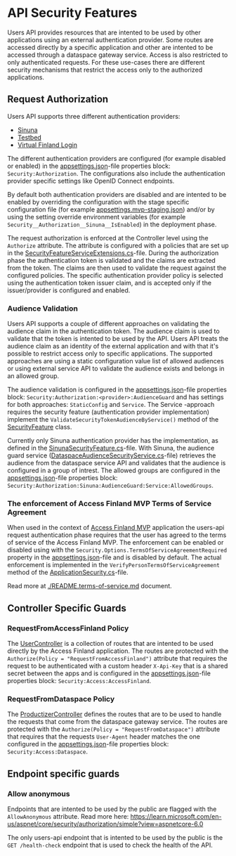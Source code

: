 # API Security Features

Users API provides resources that are intented to be used by other applications using an external authentication provider. Some routes are accessed directly by a specific application and other are intented to be accessed through a dataspace gateway service. Access is also restricted to only authenticated requests. For these use-cases there are different security mechanisms that restrict the access only to the authorized applications. 

## Request Authorization

Users API supports three different authentication providers: 
- [Sinuna](https://sinuna.fi/)
- [Testbed](https://testbed.fi/)
- [Virtual Finland Login](https://accessfinland.com)

The different authentication providers are configured (for example disabled or enabled) in the [appsettings.json](../VirtualFinland.UserAPI/src/VirtualFinland.UsersAPI/appsettings.json)-file properties block: `Security:Authorization`. The configurations also include the authentication provider specific settings like OpenID Connect endpoints. 

By default both authentication providers are disabled and are intented to be enabled by overriding the configuration with the stage specific configuration file (for example [appsettings.mvp-staging.json](../VirtualFinland.UserAPI/src/VirtualFinland.UsersAPI/appsettings.mvp-staging.json)) and/or by using the setting override environment variables (for example `Security__Authorization__Sinuna__IsEnabled`) in the deployment phase.

The request authorization is enforced at the Controller level using the `Authorize` attribute. The attribute is configured with a policies that are set up in the [SecurityFeatureServiceExtensions.cs](../VirtualFinland.UserAPI/src/VirtualFinland.UsersAPI/Security/Extensions/SecurityFeatureServiceExtensions.cs)-file. During the authorization phase the authentication token is validated and the claims are extracted from the token. The claims are then used to validate the request against the configured policies. The specific authentication provider policy is selected using the authentication token issuer claim, and is accepted only if the issuer/provider is configured and enabled.

### Audience Validation

Users API supports a couple of different approaches on validating the audience claim in the authentication token. The audience claim is used to validate that the token is intented to be used by the API. Users API treats the audience claim as an identity of the external application and with that it's possible to restrict access only to specific applications. The supported approaches are using a static configuration value list of allowed audiences or using external service API to validate the audience exists and belongs in an allowed group.

The audience validation is configured in the [appsettings.json](../VirtualFinland.UserAPI/src/VirtualFinland.UsersAPI/appsettings.json)-file properties block: `Security:Authorization:<provider>:AudienceGuard` and has settings for both approaches: `StaticConfig` and `Service`. The Service -approach requires the security feature (authentication provider implementation) implement the `ValidateSecurityTokenAudienceByService()` method of the [SecurityFeature](../VirtualFinland.UserAPI/src/VirtualFinland.UsersAPI/Security/Features/SecurityFeature.cs) class. 

Currently only Sinuna authentication provider has the implementation, as defined in the [SinunaSecurityFeature.cs](../VirtualFinland.UserAPI/src/VirtualFinland.UsersAPI/Security/Features/SinunaSecurityFeature.cs)-file. With Sinuna, the audience guard service ([DataspaceAudienceSecurityService.cs](../VirtualFinland.UserAPI/src/VirtualFinland.UsersAPI/Helpers/Services/DataspaceAudienceSecurityService.cs)-file) retrieves the audience from the dataspace service API and validates that the audience is configured in a group of intrest. The allowed groups are configured in the [appsettings.json](../VirtualFinland.UserAPI/src/VirtualFinland.UsersAPI/appsettings.json)-file properties block: `Security:Authorization:Sinuna:AudienceGuard:Service:AllowedGroups`.

### The enforcement of Access Finland MVP Terms of Service Agreement

When used in the context of [Access Finland MVP](https://github.com/Virtual-Finland-Development/access-finland) application the users-api request authentication phase requires that the user has agreed to the terms of service of the Access Finland MVP. The enforcement can be enabled or disabled using with the `Security.Options.TermsOfServiceAgreementRequired` property in the [appsettings.json](../VirtualFinland.UserAPI/src/VirtualFinland.UsersAPI/appsettings.json)-file and is disabled by default. The actual enforcement is implemented in the `VerifyPersonTermsOfServiceAgreement` method of the [ApplicationSecurity.cs](../VirtualFinland.UserAPI/src/VirtualFinland.UsersAPI/Security/ApplicationSecurity.cs)-file.

Read more at [./README.terms-of-service.md](./README.terms-of-service.md) document.

## Controller Specific Guards

### RequestFromAccessFinland Policy

The [UserController](../VirtualFinland.UserAPI/src/VirtualFinland.UsersAPI/Activities/User/UserController.cs) is a collection of routes that are intented to be used directly by the Access Finland application. The routes are protected with the `Authorize(Policy = "RequestFromAccessFinland")` attribute that requires the request to be authenticated with a custom header `X-Api-Key` that is a shared secret between the apps and is configured in the [appsettings.json](../VirtualFinland.UserAPI/src/VirtualFinland.UsersAPI/appsettings.json)-file properties block: `Security:Access:AccessFinland`.

### RequestFromDataspace Policy

The [ProductizerController](../VirtualFinland.UserAPI/src/VirtualFinland.UsersAPI/Activities/Productizer/ProductizerController.cs) defines the routes that are to be used to handle the requests that come from the dataspace gateway service. The routes are protected with the `Authorize(Policy = "RequestFromDataspace")` attribute that requires that the requests `User-Agent` header matches the one configured in the [appsettings.json](../VirtualFinland.UserAPI/src/VirtualFinland.UsersAPI/appsettings.json)-file properties block: `Security:Access:Dataspace`.

## Endpoint specific guards

### Allow anonymous

Endpoints that are intented to be used by the public are flagged with the `AllowAnonymous` attribute. Read more here: https://learn.microsoft.com/en-us/aspnet/core/security/authorization/simple?view=aspnetcore-6.0

The only users-api endpoint that is intented to be used by the public is the `GET /health-check` endpoint that is used to check the health of the API. 
